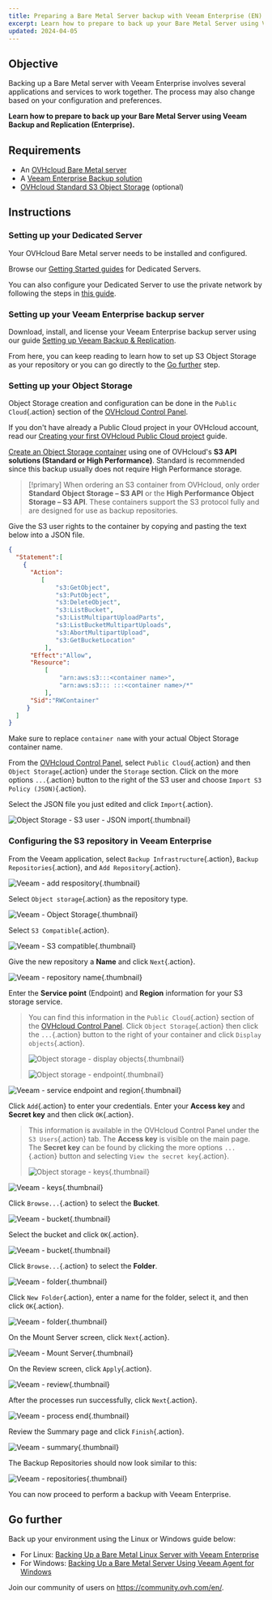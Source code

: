 ```yaml
---
title: Preparing a Bare Metal Server backup with Veeam Enterprise (EN)
excerpt: Learn how to prepare to back up your Bare Metal Server using Veeam Backup and Replication (Enterprise)
updated: 2024-04-05
---
```


## Objective

Backing up a Bare Metal server with Veeam Enterprise involves several applications and services to work together. The process may also change based on your configuration and preferences.

**Learn how to prepare to back up your Bare Metal Server using Veeam Backup and Replication (Enterprise).**

## Requirements

- An [OVHcloud Bare Metal server](https://www.ovhcloud.com/es-es/bare-metal/)
- A [Veeam Enterprise Backup solution](https://www.ovhcloud.com/es-es/storage-solutions/veeam-enterprise/)
- [OVHcloud Standard S3 Object Storage](https://www.ovhcloud.com/es-es/public-cloud/object-storage/) (optional)

## Instructions

### Setting up your Dedicated Server

Your OVHcloud Bare Metal server needs to be installed and configured.

Browse our [Getting Started guides](bare-metal-cloud-dedicated-servers-getting-started1.) for Dedicated Servers.

You can also configure your Dedicated Server to use the private network by following the steps in [this guide](vrack_configuring_on_dedicated_server1.).

### Setting up your Veeam Enterprise backup server

Download, install, and license your Veeam Enterprise backup server using our guide [Setting up Veeam Backup & Replication](veeam_veeam_backup_replication1.).

From here, you can keep reading to learn how to set up S3 Object Storage as your repository or you can go directly to the [Go further](veeam-enterprise-server-backup-preparation_#gofurther.) step.

### Setting up your Object Storage

Object Storage creation and configuration can be done in the `Public Cloud`{.action} section of the [OVHcloud Control Panel](https://www.ovh.com/auth/?action=gotomanager&from=https://www.ovh.es/&ovhSubsidiary=es).

If you don't have already a Public Cloud project in your OVHcloud account, read our [Creating your first OVHcloud Public Cloud project](create_a_public_cloud_project1.) guide.

[Create an Object Storage container](s3_create_bucket1.) using one of OVHcloud's **S3 API solutions (Standard or High Performance)**. Standard is recommended since this backup usually does not require High Performance storage.

> [!primary]
> When ordering an S3 container from OVHcloud, only order **Standard Object Storage – S3 API** or the **High Performance Object Storage – S3 API**. These containers support the S3 protocol fully and are designed for use as backup repositories.

Give the S3 user rights to the container by copying and pasting the text below into a JSON file.

```json
{
  "Statement":[
    {
      "Action":
         [
             "s3:GetObject",
             "s3:PutObject",
             "s3:DeleteObject",
             "s3:ListBucket",
             "s3:ListMultipartUploadParts",
             "s3:ListBucketMultipartUploads",
             "s3:AbortMultipartUpload",
             "s3:GetBucketLocation"
          ],
      "Effect":"Allow",
      "Resource":
          [
              "arn:aws:s3:::<container name>",
              "arn:aws:s3::: :::<container name>/*"
          ],
      "Sid":"RWContainer"
     }
  ]
}
```

Make sure to replace `container name` with your actual Object Storage container name.

From the [OVHcloud Control Panel](https://www.ovh.com/auth/?action=gotomanager&from=https://www.ovh.es/&ovhSubsidiary=es), select `Public Cloud`{.action} and then `Object Storage`{.action} under the `Storage` section. Click on the more options `...`{.action} button to the right of the S3 user and choose `Import S3 Policy (JSON)`{.action}.

Select the JSON file you just edited and click `Import`{.action}.

![Object Storage - S3 user - JSON import](backup-preparation-01.png){.thumbnail}

### Configuring the S3 repository in Veeam Enterprise

From the Veeam application, select `Backup Infrastructure`{.action}, `Backup Repositories`{.action}, and `Add Repository`{.action}.

![Veeam - add respository](backup-preparation-02.png){.thumbnail}

Select `Object storage`{.action} as the repository type.

![Veeam - Object Storage](backup-preparation-03.png){.thumbnail}

Select `S3 Compatible`{.action}.

![Veeam - S3 compatible](backup-preparation-04.png){.thumbnail}

Give the new repository a **Name** and click `Next`{.action}.

![Veeam - repository name](backup-preparation-05.png){.thumbnail}

Enter the **Service point** (Endpoint) and **Region** information for your S3 storage service.

> You can find this information in the `Public Cloud`{.action} section of the [OVHcloud Control Panel](https://www.ovh.com/auth/?action=gotomanager&from=https://www.ovh.es/&ovhSubsidiary=es).
> Click `Object Storage`{.action} then click the `...`{.action} button to the right of your container and click `Display objects`{.action}.
>
> ![Object storage - display objects](backup-preparation-06.png){.thumbnail}
>
> ![Object storage - endpoint](backup-preparation-07.png){.thumbnail}

![Veeam - service endpoint and region](backup-preparation-08.png){.thumbnail}

Click `Add`{.action} to enter your credentials. Enter your **Access key** and **Secret key** and then click `OK`{.action}.

> This information is available in the OVHcloud Control Panel under the `S3 Users`{.action} tab. The **Access key** is visible on the main page. 
> The **Secret key** can be found by clicking the more options `...`{.action} button and selecting `View the secret key`{.action}. 
>
> ![Object storage - keys](backup-preparation-09.png){.thumbnail}

![Veeam - keys](backup-preparation-10.png){.thumbnail}

Click `Browse...`{.action} to select the **Bucket**.

![Veeam - bucket](backup-preparation-11.png){.thumbnail}

Select the bucket and click `OK`{.action}.

![Veeam - bucket](backup-preparation-12.png){.thumbnail}

Click `Browse...`{.action} to select the **Folder**.

![Veeam - folder](backup-preparation-13.png){.thumbnail}

Click `New Folder`{.action}, enter a name for the folder, select it, and then click `OK`{.action}.

![Veeam - folder](backup-preparation-14.png){.thumbnail}

On the Mount Server screen, click `Next`{.action}.

![Veeam - Mount Server](backup-preparation-15.png){.thumbnail}

On the Review screen, click `Apply`{.action}.

![Veeam - review](backup-preparation-16.png){.thumbnail}

After the processes run successfully, click `Next`{.action}.

![Veeam - process end](backup-preparation-17.png){.thumbnail}

Review the Summary page and click `Finish`{.action}.

![Veeam - summary](backup-preparation-18.png){.thumbnail}

The Backup Repositories should now look similar to this:

![Veeam - repositories](backup-preparation-19.png){.thumbnail}

You can now proceed to perform a backup with Veeam Enterprise.

## Go further <a name="gofurther"></a>

Back up your environment using the Linux or Windows guide below:

- For Linux: [Backing Up a Bare Metal Linux Server with Veeam Enterprise](veeam-enterprise-server-backup-linux1.)
- For Windows: [Backing Up a Bare Metal Server Using Veeam Agent for Windows](veeam-enterprise-server-backup-windows-agent1.)

Join our community of users on <https://community.ovh.com/en/>.